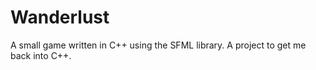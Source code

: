 # Wanderlust

A small game written in C++ using the SFML library.
A project to get me back into C++.
